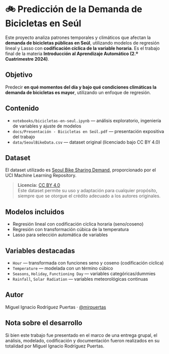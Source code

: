 # 🚲 Predicción de la Demanda de Bicicletas en Seúl

Este proyecto analiza patrones temporales y climáticos que afectan la **demanda de bicicletas públicas en Seúl**, utilizando modelos de regresión lineal y Lasso con **codificación cíclica de la variable horaria**. Es el trabajo final de la materia **Introducción al Aprendizaje Automático (2.º Cuatrimestre 2024)**.

## Objetivo
Predecir **en qué momentos del día y bajo qué condiciones climáticas la demanda de bicicletas es mayor**, utilizando un enfoque de regresión.

## Contenido

- `notebooks/bicicletas-en-seul.ipynb` — análisis exploratorio, ingeniería de variables y ajuste de modelos
- `docs/Presentación - Bicicletas en Seúl.pdf` — presentación expositiva del trabajo
- `data/SeoulBikeData.csv` — dataset original (licenciado bajo CC BY 4.0)

## Dataset

El dataset utilizado es [Seoul Bike Sharing Demand](https://archive.ics.uci.edu/dataset/560/seoul+bike+sharing+demand), proporcionado por el UCI Machine Learning Repository.

> **Licencia:** [CC BY 4.0](https://creativecommons.org/licenses/by/4.0/)  
> Este dataset permite su uso y adaptación para cualquier propósito, siempre que se otorgue el crédito adecuado a los autores originales.

## Modelos incluidos

- Regresión lineal con codificación cíclica horaria (seno/coseno)
- Regresión con transformación cúbica de la temperatura
- Lasso para selección automática de variables

## Variables destacadas
- `Hour` — transformada con funciones seno y coseno (codificación cíclica)
- `Temperature` — modelada con un término cúbico
- `Seasons`, `Holiday`, `Functioning Day` — variables categóricas/dummies
- `Rainfall`, `Solar Radiation` — variables meteorológicas continuas

## Autor
Miguel Ignacio Rodríguez Puertas · [@mirpuertas](https://github.com/mirpuertas)

## Nota sobre el desarrollo

Si bien este trabajo fue presentado en el marco de una entrega grupal, el análisis, modelado, codificación y documentación fueron realizados en su totalidad por Miguel Ignacio Rodríguez Puertas.
